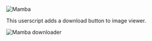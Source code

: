 ![Mamba](http://images.wambacdn.net/images/default2/default/ui-userbar/logo.png)

This userscript adds a download button to image viewer.

![Mamba downloader](http://wolf-et.ru/wp-content/uploads/2011/07/Untitled-2.png)

